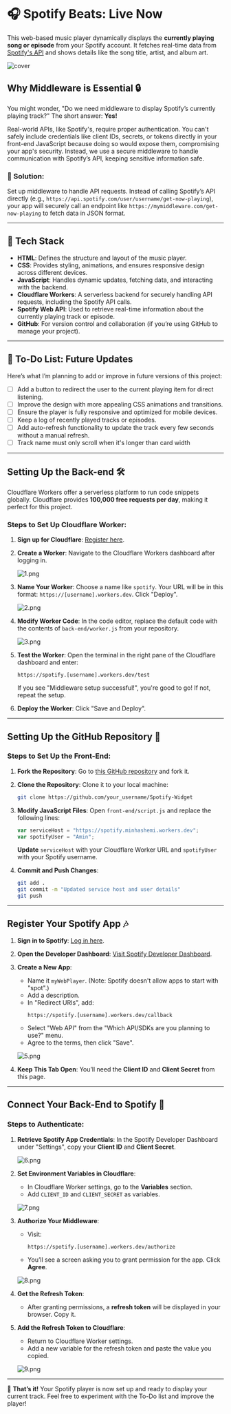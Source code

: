 # 🎧 Spotify Beats: Live Now

This web-based music player dynamically displays the **currently playing song or episode** from your Spotify account. It fetches real-time data from [Spotify's API](https://developer.spotify.com/documentation/web-api/reference/get-the-users-currently-playing-track?additional_types=episode) and shows details like the song title, artist, and album art.

   ![cover](https://raw.githubusercontent.com/minhashemi/Spotify/main/img/cover.jpg)


## Why Middleware is Essential 🔒

You might wonder, "Do we need middleware to display Spotify’s currently playing track?" The short answer: **Yes!** 

Real-world APIs, like Spotify's, require proper authentication. You can't safely include credentials like client IDs, secrets, or tokens directly in your front-end JavaScript because doing so would expose them, compromising your app's security. Instead, we use a secure middleware to handle communication with Spotify’s API, keeping sensitive information safe.

### 🎯 Solution:
Set up middleware to handle API requests. Instead of calling Spotify’s API directly (e.g., `https://api.spotify.com/user/username/get-now-playing`), your app will securely call an endpoint like `https://mymiddleware.com/get-now-playing` to fetch data in JSON format.

---
## 🔧 Tech Stack

- **HTML**: Defines the structure and layout of the music player.
- **CSS**: Provides styling, animations, and ensures responsive design across different devices.
- **JavaScript**: Handles dynamic updates, fetching data, and interacting with the backend.
- **Cloudflare Workers**: A serverless backend for securely handling API requests, including the Spotify API calls.
- **Spotify Web API**: Used to retrieve real-time information about the currently playing track or episode.
- **GitHub**: For version control and collaboration (if you’re using GitHub to manage your project).
  
---

## 📝 To-Do List: Future Updates

Here’s what I’m planning to add or improve in future versions of this project:

- [ ] Add a button to redirect the user to the current playing item for direct listening.
- [ ] Improve the design with more appealing CSS animations and transitions.
- [ ] Ensure the player is fully responsive and optimized for mobile devices.
- [ ] Keep a log of recently played tracks or episodes.
- [ ] Add auto-refresh functionality to update the track every few seconds without a manual refresh.
- [ ] Track name must only scroll when it's longer than card width

---

## Setting Up the Back-end 🛠

Cloudflare Workers offer a serverless platform to run code snippets globally. Cloudflare provides **100,000 free requests per day**, making it perfect for this project.

### Steps to Set Up Cloudflare Worker:

1. **Sign up for Cloudflare**: [Register here](https://dash.cloudflare.com/sign-up/workers).
2. **Create a Worker**: Navigate to the Cloudflare Workers dashboard after logging in.
   
   ![1.png](https://raw.githubusercontent.com/minhashemi/Spotify/main/img/1.png)

3. **Name Your Worker**: Choose a name like `spotify`. Your URL will be in this format: `https://[username].workers.dev`. Click "Deploy".
   
   ![2.png](https://raw.githubusercontent.com/minhashemi/Spotify/main/img/2.png)

4. **Modify Worker Code**: In the code editor, replace the default code with the contents of `back-end/worker.js` from your repository.
   
   ![3.png](https://raw.githubusercontent.com/minhashemi/Spotify/main/img/3.png)

5. **Test the Worker**: Open the terminal in the right pane of the Cloudflare dashboard and enter:
   ```url
   https://spotify.[username].workers.dev/test
   ```
   
   If you see "Middleware setup successful!", you're good to go! If not, repeat the setup.

6. **Deploy the Worker**: Click "Save and Deploy".

---

## Setting Up the GitHub Repository 📂

### Steps to Set Up the Front-End:

1. **Fork the Repository**: Go to [this GitHub repository](https://github.com/minhashemi/Spotify) and fork it.
   
2. **Clone the Repository**: Clone it to your local machine:
   ```bash
   git clone https://github.com/your_username/Spotify-Widget
   ```

3. **Modify JavaScript Files**: Open `front-end/script.js` and replace the following lines:
   ```javascript
   var serviceHost = "https://spotify.minhashemi.workers.dev";
   var spotifyUser = "Amin";
   ```
   **Update** `serviceHost` with your Cloudflare Worker URL and `spotifyUser` with your Spotify username.

4. **Commit and Push Changes**:
   ```bash
   git add .
   git commit -m "Updated service host and user details"
   git push
   ```

---

## Register Your Spotify App 🎶

1. **Sign in to Spotify**: [Log in here](https://accounts.spotify.com).
2. **Open the Developer Dashboard**: [Visit Spotify Developer Dashboard](https://developer.spotify.com/dashboard/applications).
3. **Create a New App**:
   - Name it `myWebPlayer`. (Note: Spotify doesn't allow apps to start with "spot".)
   - Add a description.
   - In "Redirect URIs", add:  
     ```url
     https://spotify.[username].workers.dev/callback
     ```
   - Select "Web API" from the "Which API/SDKs are you planning to use?" menu.
   - Agree to the terms, then click "Save".
   
   ![5.png](https://raw.githubusercontent.com/minhashemi/Spotify/main/img/5.png)

4. **Keep This Tab Open**: You’ll need the **Client ID** and **Client Secret** from this page.

---

## Connect Your Back-End to Spotify 🔗

### Steps to Authenticate:

1. **Retrieve Spotify App Credentials**: In the Spotify Developer Dashboard under "Settings", copy your **Client ID** and **Client Secret**.

   ![6.png](https://raw.githubusercontent.com/minhashemi/Spotify/main/img/6.png)

2. **Set Environment Variables in Cloudflare**:
   - In Cloudflare Worker settings, go to the **Variables** section.
   - Add `CLIENT_ID` and `CLIENT_SECRET` as variables.
   
   ![7.png](https://raw.githubusercontent.com/minhashemi/Spotify/main/img/7.png)

3. **Authorize Your Middleware**:
   - Visit:  
     ```url
     https://spotify.[username].workers.dev/authorize
     ```
   - You’ll see a screen asking you to grant permission for the app. Click **Agree**.

   ![8.png](https://raw.githubusercontent.com/minhashemi/Spotify/main/img/8.png)

4. **Get the Refresh Token**:
   - After granting permissions, a **refresh token** will be displayed in your browser. Copy it.

5. **Add the Refresh Token to Cloudflare**:
   - Return to Cloudflare Worker settings.
   - Add a new variable for the refresh token and paste the value you copied.
   
   ![9.png](https://raw.githubusercontent.com/minhashemi/Spotify/main/img/9.png)

---

🎉 **That’s it!** Your Spotify player is now set up and ready to display your current track. Feel free to experiment with the To-Do list and improve the player!
